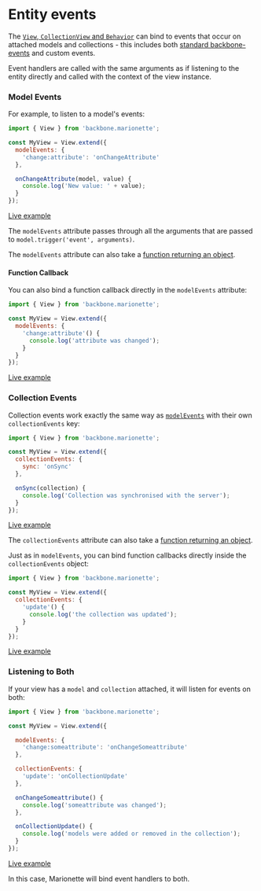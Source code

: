 # Entity events

The [`View`, `CollectionView` and `Behavior`](./classes.md) can bind to events that occur on attached models and
collections - this includes both [standard backbone-events](http://backbonejs.org/#Events-catalog) and custom events.

Event handlers are called with the same arguments as if listening to the entity directly
and called with the context of the view instance.

### Model Events

For example, to listen to a model's events:

```javascript
import { View } from 'backbone.marionette';

const MyView = View.extend({
  modelEvents: {
    'change:attribute': 'onChangeAttribute'
  },

  onChangeAttribute(model, value) {
    console.log('New value: ' + value);
  }
});
```

[Live example](https://jsfiddle.net/marionettejs/auvk4hps/)

The `modelEvents` attribute passes through all the arguments that are passed
to `model.trigger('event', arguments)`.

The `modelEvents` attribute can also take a
[function returning an object](basics.md#functions-returning-values).

#### Function Callback

You can also bind a function callback directly in the `modelEvents` attribute:

```javascript
import { View } from 'backbone.marionette';

const MyView = View.extend({
  modelEvents: {
    'change:attribute'() {
      console.log('attribute was changed');
    }
  }
});
```

[Live example](https://jsfiddle.net/marionettejs/zaxLe6au/)

### Collection Events

Collection events work exactly the same way as [`modelEvents`](#model-events)
with their own `collectionEvents` key:

```javascript
import { View } from 'backbone.marionette';

const MyView = View.extend({
  collectionEvents: {
    sync: 'onSync'
  },

  onSync(collection) {
    console.log('Collection was synchronised with the server');
  }
});
```

[Live example](https://jsfiddle.net/marionettejs/7qyfeh9r/)

The `collectionEvents` attribute can also take a
[function returning an object](basics.md#functions-returning-values).

Just as in `modelEvents`, you can bind function callbacks directly inside the
`collectionEvents` object:

```javascript
import { View } from 'backbone.marionette';

const MyView = View.extend({
  collectionEvents: {
    'update'() {
      console.log('the collection was updated');
    }
  }
});
```

[Live example](https://jsfiddle.net/marionettejs/ze8po0x5/)

### Listening to Both

If your view has a `model` and `collection` attached, it will listen for events
on both:

```javascript
import { View } from 'backbone.marionette';

const MyView = View.extend({

  modelEvents: {
    'change:someattribute': 'onChangeSomeattribute'
  },

  collectionEvents: {
    'update': 'onCollectionUpdate'
  },

  onChangeSomeattribute() {
    console.log('someattribute was changed');
  },

  onCollectionUpdate() {
    console.log('models were added or removed in the collection');
  }
});
```

[Live example](https://jsfiddle.net/marionettejs/h9ub5hp3/)

In this case, Marionette will bind event handlers to both.
